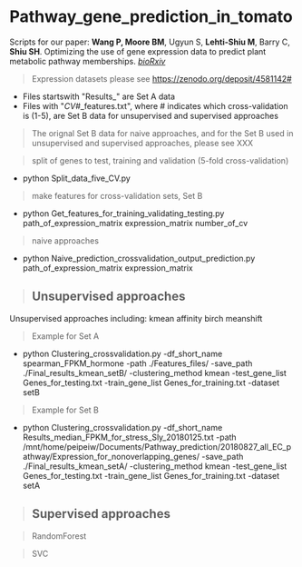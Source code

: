 # Pathway_gene_prediction_in_tomato
Scripts for our paper: __Wang P, Moore BM__, Ugyun S, __Lehti-Shiu M__, Barry C, __Shiu SH__. 	Optimizing the use of gene expression data to predict plant metabolic pathway memberships. *[bioRxiv](https://doi.org/10.1101/2020.07.15.204222)* 


> Expression datasets please see https://zenodo.org/deposit/4581142#
 - Files startswith "Results_" are Set A data
 - Files with "_CV_#_features.txt", where # indicates which cross-validation is (1-5), are Set B data for unsupervised and supervised approaches
 
> The orignal Set B data for naive approaches, and for the Set B used in unsupervised and supervised approaches, please see XXX
 
> split of genes to test, training and validation (5-fold cross-validation)
 - python Split_data_five_CV.py

> make features for cross-validation sets, Set B
 - python Get_features_for_training_validating_testing.py path_of_expression_matrix expression_matrix number_of_cv

> naive approaches
 - python Naive_prediction_crossvalidation_output_prediction.py path_of_expression_matrix expression_matrix

> ## Unsupervised approaches
Unsupervised approaches including:
	kmean
	affinity
	birch
	meanshift

> Example for Set A
 - python Clustering_crossvalidation.py -df_short_name spearman_FPKM_hormone -path ./Features_files/ -save_path ./Final_results_kmean_setB/ -clustering_method kmean -test_gene_list Genes_for_testing.txt -train_gene_list Genes_for_training.txt -dataset setB
 
> Example for Set B
 - python Clustering_crossvalidation.py -df_short_name Results_median_FPKM_for_stress_Sly_20180125.txt -path /mnt/home/peipeiw/Documents/Pathway_prediction/20180827_all_EC_pathway/Expression_for_nonoverlapping_genes/ -save_path ./Final_results_kmean_setA/ -clustering_method kmean -test_gene_list Genes_for_testing.txt -train_gene_list Genes_for_training.txt -dataset setA

> ## Supervised approaches

> RandomForest

> SVC

>  